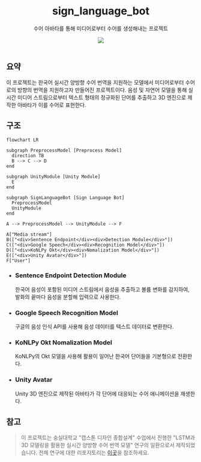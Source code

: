<div align=center>
  <h1>sign_language_bot</h1>
  <p>수어 아바타를 통해 미디어로부터 수어를 생성해내는 프로젝트</p>
  <img src="https://shields.io/badge/숭실대학교_제14회_캡스톤디자인_경진대회-Gold_Award-FFDC73.svg?&style=for-the-badge&logoColor=white"/><br>
</div>

<br>

<h2>요약</h2>
<p>
  이 프로젝트는 한국어 실시간 양방향 수어 번역을 지원하는 모델에서 미디어로부터 수어로의 방향의 번역을 지원하고자 만들어진 프로젝트이다. 음성 및 자연어 모델을 통해 실시간 미디어 스트림으로부터 텍스트 형태의 정규화된 단어를 추출하고 3D 엔진으로 제작한 아바타가 이를 수어로 표현한다.
</p>

<h2>구조</h2>

```mermaid
flowchart LR

subgraph PreprocessModel [Preprocess Model]
  direction TB
  B --> C --> D
end

subgraph UnityModule [Unity Module]
  E
end

subgraph SignLanguageBot [Sign Language Bot]
  PreprocessModel
  UnityModule
end

A --> PreprocessModel --> UnityModule --> F

A["Media stream"]
B(["<div>Sentence Endpoint</div><div>Detection Module</div>"])
C(["<div>Google Speech</div><div>Recognition Model</div>"])
D(["<div>KoNLPy Okt</div><div>Nomalization Model</div>"])
E(["<div>Unity Avatar</div>"])
F["User"]
```

<ul>
  <li>
    <h3>Sentence Endpoint Detection Module</h3>
    한국어 음성이 포함된 미디어 스트림에서 음성을 추출하고 볼륨 변화를 감지하여, 발화의 끝마다 음성을 분할해 입력으로 사용한다.
  </li>
  <li>
    <h3>Google Speech Recognition Model</h3>
    구글의 음성 인식 API를 사용해 음성 데이터를 텍스트 데이터로 변환한다.
  </li>
  <li>
    <h3>KoNLPy Okt Nomalization Model</h3>
    KoNLPy의 Okt 모델을 사용해 활용이 일어난 한국어 단어들을 기본형으로 전환한다.
  </li>
  <li>
    <h3>Unity Avatar</h3>
    Unity 3D 엔진으로 제작된 아바타가 각 단어에 대응되는 수어 애니메이션을 재생한다.
  </li>
</ul>

<h2>참고</h2>
<blockquote>
  <p>이 프로젝트는 숭실대학교 "캡스톤 디자인 종합설계" 수업에서 진행한 "LSTM과 3D 모델링을 활용한 실시간 양방향 수어 번역 모델" 연구의 일환으로서 제작되었습니다. 전체 연구에 대한 리포지토리는 <a href="https://github.com/legatalee/Sign-Language-Translation">이곳</a>을 참조하세요.</p>
</blockquote>
